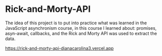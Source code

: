 # Rick-and-Morty-API

The idea of this project is to put into practice what was learned in the JavaScript asynchronism course, in this course I learned about: promises, asyn-await, callbacks, and the Rick and Morty API was used to extract the data.

https://rick-and-morty-api-dianacarolina3.vercel.app
